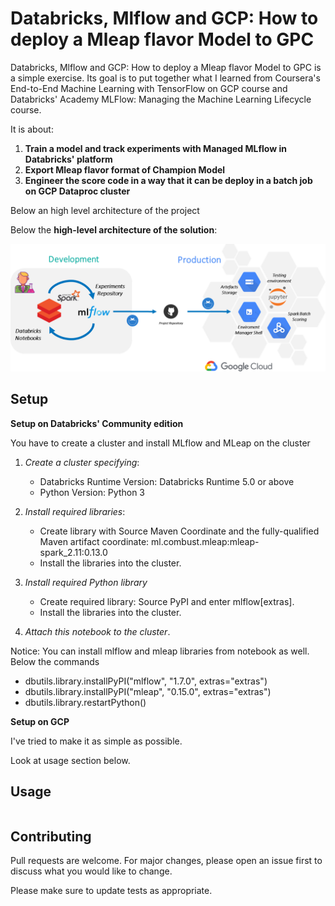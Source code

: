 # Databricks, Mlflow and GCP: How to deploy a Mleap flavor Model to GPC

Databricks, Mlflow and GCP: How to deploy a Mleap flavor Model to GPC is a simple exercise.
Its goal is to put together what I learned from Coursera's End-to-End Machine Learning with TensorFlow
on GCP course and Databricks' Academy MLFlow: Managing the Machine Learning Lifecycle course.

It is about:

1. **Train a model and track experiments with Managed MLflow in Databricks' platform**
2. **Export Mleap flavor format of Champion Model**
3. **Engineer the score code in a way that it can be deploy in a batch job on GCP Dataproc cluster**

Below an high level architecture of the project

Below the **high-level architecture of the solution**: 

<img src="https://github.com/IvanNardini/Databricks_MLflow_GCP/raw/master/architecture.png">

## Setup

**Setup on Databricks' Community edition**

You have to create a cluster and install MLflow and MLeap on the cluster

1. *Create a cluster specifying*:

    - Databricks Runtime Version: Databricks Runtime 5.0 or above
    - Python Version: Python 3

2. *Install required libraries*: 

    - Create library with Source Maven Coordinate and the fully-qualified Maven artifact coordinate: ml.combust.mleap:mleap-spark_2.11:0.13.0
    - Install the libraries into the cluster.

3. *Install required Python library*

    - Create required library: Source PyPI and enter mlflow[extras].
    - Install the libraries into the cluster.

4. *Attach this notebook to the cluster*.

Notice: You can install mlflow and mleap libraries from notebook as well. 
Below the commands

- dbutils.library.installPyPI("mlflow", "1.7.0", extras="extras")
- dbutils.library.installPyPI("mleap", "0.15.0", extras="extras")
- dbutils.library.restartPython()

**Setup on GCP**

I've tried to make it as simple as possible.

Look at usage section below.

## Usage

```
```

## Contributing

Pull requests are welcome. For major changes, please open an issue first to discuss what you would like to change.

Please make sure to update tests as appropriate.


